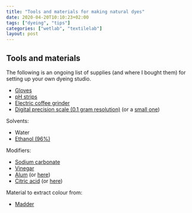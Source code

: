 ```yaml
---
title: "Tools and materials for making natural dyes"
date: 2020-04-20T10:10:23+02:00
tags: ["dyeing", "tips"]
categories: ["wetlab", "textilelab"]
layout: post
---
```



## Tools and materials
The following is an ongoing list of supplies (and where I bought them) for setting up your own dyeing studio. 

- [Gloves](https://www.bol.com/nl/p/handschoenen-wegwerp-wit-gepoederd-natural-latex-large-100-stuks-maat-l/9300000000477129/?bltgh=nuifuY-c2c05-Fu5Ng9LUQ.tTMWDMWag7FSFMEnpSVAAQ_0_10.15.ProductTitle)
- [pH strips](https://www.deonlinedrogist.nl/lucovitaal-zuur-base-ph-strips-p-70741.html)
- [Electric coffee grinder](https://www.bol.com/nl/p/adler-ad443-elektrische-koffiemolen/9200000036409969/?bltgh=sg0v9Btb8OTSxI50i-JOgw.igLBJu2aKYbECLCgQE9BWQ_0_35.36.ProductPage)
- [Digital precision scale (0.1 gram resolution)](https://www.bol.com/nl/p/professionele-digitale-mini-pocket-keuken-precisie-weegschaal-op-batterij-0-1-tot-2-kg-gram-nauwkeurig/9200000089441852/?bltgh=tkgw3o5LSRnnodpgJMtM-g.1_40.54.ProductTitle) (or a [small one](https://www.bol.com/nl/p/mini-precisi-keuken-weegschaal-0-01-tot-200-gram/9200000047194551/?bltgh=tkgw3o5LSRnnodpgJMtM-g.1_40.51.ProductTitle))

Solvents:
- Water
- [Ethanol (96%)](https://www.deonlinedrogist.nl/chempropack-alcohol-ketonatus-96-1000ml-p-62339.html)

Modifiers:
- [Sodium carbonate](https://www.ah.nl/producten/product/wi226741/tricel-zilver-soda?utm_medium=affiliate&utm_source=linkpizza-ph&utm_content=0&utm_campaign=)
- [Vinegar](https://www.ah.nl/producten/product/wi462643/ah-natuurazijn-wit)
- [Alum](https://www.deonlinedrogist.nl/chempropack-aluin-1000gr-p-62657.html) (or [here](https://www.hekserij.nl/shop/educatief/fotografie-en-doka/aluin-kaliumaluminiumsulfaat/))
- [Citric acid](https://www.bol.com/nl/p/citroenzuur-1kg/9200000128164656/?bltgh=lq7Nszxq0RnlXL1BuOJDPg.vvUG5eMBnWBCh-51sJNC-g_0_29.30.ProductTitle) (or [here](https://www.hekserij.nl/shop/cosmetica/cosmetica-poeders/citroenzuur-watervrij/))

Material to extract colour from:
- [Madder](https://www.meervilt.nl/winkel/verven/natuurlijk-verven/meekrap/)